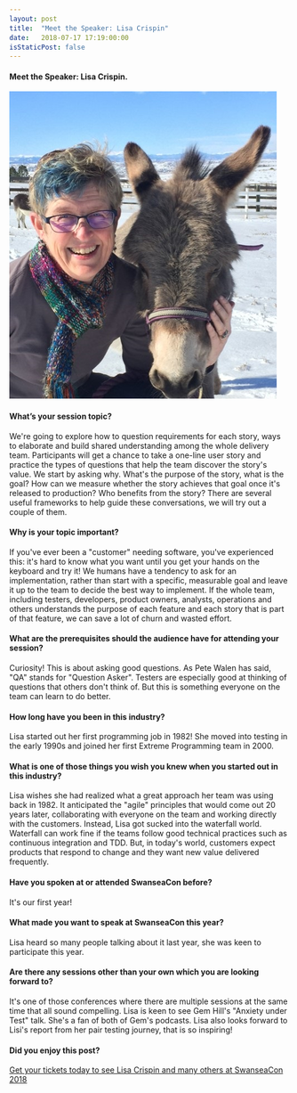 ```yaml
---
layout: post
title:  "Meet the Speaker: Lisa Crispin"
date:   2018-07-17 17:19:00:00
isStaticPost: false
---
```


#### Meet the Speaker: Lisa Crispin.

<img src="/img/people/LisaCrispin.jpg"/>

#### What’s your session topic?  
We're going to explore how to question requirements for each story, ways to elaborate and build shared understanding among the whole delivery team. Participants will get a chance to take a one-line user story and practice the types of questions that help the team discover the story's value. We start by asking why. What's the purpose of the story, what is the goal? How can we measure whether the story achieves that goal once it's released to production? Who benefits from the story? There are several useful frameworks to help guide these conversations, we will try out a couple of them. 

#### Why is your topic important?
If you've ever been a "customer" needing software, you've experienced this: it's hard to know what you want until you get your hands on the keyboard and try it! We humans have a tendency to ask for an implementation, rather than start with a specific, measurable goal and leave it up to the team to decide the best way to implement. If the whole team, including testers, developers, product owners, analysts, operations and others understands the purpose of each feature and each story that is part of that feature, we can save a lot of churn and wasted effort.  

#### What are the prerequisites should the audience have for attending your session?  
Curiosity! This is about asking good questions. As Pete Walen has said, "QA" stands for "Question Asker". Testers are especially good at thinking of questions that others don't think of. But this is something everyone on the team can learn to do better. 

#### How long have you been in this industry? 
Lisa started out her first programming job in 1982! She moved into testing in the early 1990s and joined her first Extreme Programming team in 2000. 

#### What is one of those things you wish you knew when you started out in this industry? 
Lisa wishes she had realized what a great approach her team was using back in 1982. It anticipated the "agile" principles that would come out 20 years later, collaborating with everyone on the team and working directly with the customers. Instead, Lisa got sucked into the waterfall world. Waterfall can work fine if the teams follow good technical practices such as continuous integration and TDD. But, in today's world, customers expect products that respond to change and they want new value delivered frequently.

#### Have you spoken at or attended SwanseaCon before?  
It's our first year! 

#### What made you want to speak at SwanseaCon this year?  
Lisa heard so many people talking about it last year, she was keen to participate this year.  

#### Are there any sessions other than your own which you are looking forward to?
It's one of those conferences where there are multiple sessions at the same time that all sound compelling. Lisa is keen to see Gem Hill's "Anxiety under Test" talk. She's a fan of both of Gem's podcasts. Lisa also looks forward to Lisi's report from her pair testing journey, that is so inspiring! 


#### Did you enjoy this post?

[Get your tickets today to see Lisa Crispin and many others at SwanseaCon 2018](http://www.swanseacon.co.uk/)
